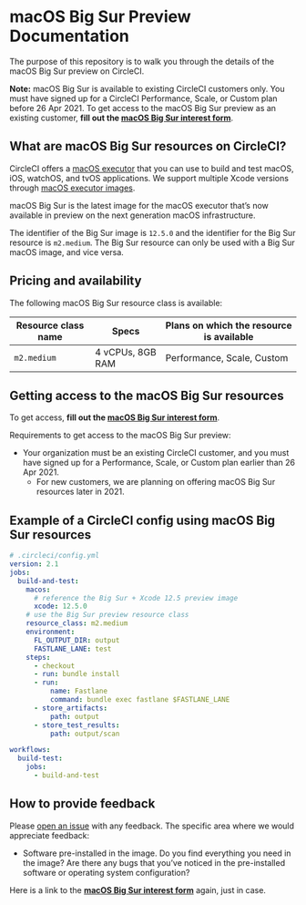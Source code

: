 # macOS Big Sur Preview Documentation

The purpose of this repository is to walk you through the details of the macOS Big Sur preview on CircleCI.

**Note:** macOS Big Sur is available to existing CircleCI customers only. You must have signed up for a CircleCI Performance, Scale, or Custom plan before 26 Apr 2021. To get access to the macOS Big Sur preview as an existing customer, **fill out the [macOS Big Sur interest form](https://form.asana.com?k=vQFaJZp5XfPypEJ2S6O9KA&d=5374345383152)**.

## What are macOS Big Sur resources on CircleCI?

CircleCI offers a [macOS executor](https://circleci.com/docs/2.0/testing-ios/) that you can use to build and test macOS, iOS, watchOS, and tvOS applications. We support multiple Xcode versions through [macOS executor images](https://circleci.com/docs/2.0/testing-ios/#supported-xcode-versions).

macOS Big Sur is the latest image for the macOS executor that’s now available in preview on the next generation macOS infrastructure.

The identifier of the Big Sur image is `12.5.0` and the identifier for the Big Sur resource is `m2.medium`. The Big Sur resource can only be used with a Big Sur macOS image, and vice versa.

## Pricing and availability

The following macOS Big Sur resource class is available:

|Resource class name|Specs|Plans on which the resource is available|
|---|---|---|
|`m2.medium`|4 vCPUs, 8GB RAM | Performance, Scale, Custom|

## Getting access to the macOS Big Sur resources

To get access, **fill out the [macOS Big Sur interest form](https://form.asana.com?k=vQFaJZp5XfPypEJ2S6O9KA&d=5374345383152)**.

Requirements to get access to the macOS Big Sur preview:

* Your organization must be an existing CircleCI customer, and you must have signed up for a Performance, Scale, or Custom plan earlier than 26 Apr 2021.
    * For new customers, we are planning on offering macOS Big Sur resources later in 2021.

## Example of a CircleCI config using macOS Big Sur resources

```yaml
# .circleci/config.yml
version: 2.1
jobs:
  build-and-test:
    macos:
      # reference the Big Sur + Xcode 12.5 preview image
      xcode: 12.5.0
    # use the Big Sur preview resource class
    resource_class: m2.medium
    environment:
      FL_OUTPUT_DIR: output
      FASTLANE_LANE: test
    steps:
      - checkout
      - run: bundle install
      - run:
          name: Fastlane
          command: bundle exec fastlane $FASTLANE_LANE
      - store_artifacts:
          path: output
      - store_test_results:
          path: output/scan

workflows:
  build-test:
    jobs:
      - build-and-test
```

## How to provide feedback

Please [open an issue](https://github.com/CircleCI-Public/macos-big-sur-preview-docs/issues) with any feedback. The specific area where we would appreciate feedback:

* Software pre-installed in the image. Do you find everything you need in the image? Are there any bugs that you’ve noticed in the pre-installed software or operating system configuration?

Here is a link to the [**macOS Big Sur interest form**](https://form.asana.com?k=vQFaJZp5XfPypEJ2S6O9KA&d=5374345383152) again, just in case.
